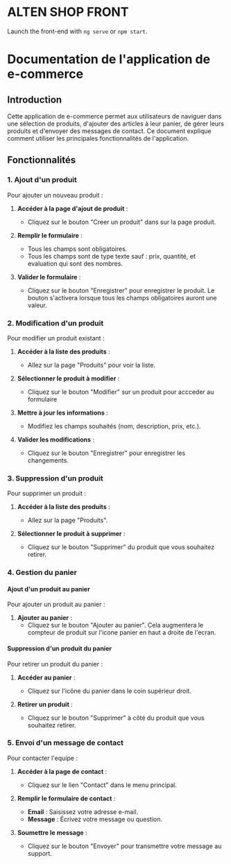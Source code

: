 # ALTEN SHOP FRONT

Launch the front-end with `ng serve` or `npm start`.

# Documentation de l'application de e-commerce

## Introduction

Cette application de e-commerce permet aux utilisateurs de naviguer dans une sélection de produits, d'ajouter des articles à leur panier, de gérer leurs produits et d'envoyer des messages de contact. Ce document explique comment utiliser les principales fonctionnalités de l'application.

## Fonctionnalités

### 1. Ajout d'un produit

Pour ajouter un nouveau produit :

1. **Accéder à la page d'ajout de produit** :
   - Cliquez sur le bouton "Creer un produit" dans sur la page produit.


2. **Remplir le formulaire** :
   - Tous les champs sont obligatoires.
   - Tous les champs sont de type texte sauf : prix, quantité, et evaluation qui sont des nombres.

3. **Valider le formulaire** :
   - Cliquez sur le bouton "Enregistrer" pour enregistrer le produit. Le bouton s'activera lorsque tous les champs obligatoires auront une valeur.

### 2. Modification d'un produit

Pour modifier un produit existant :

1. **Accéder à la liste des produits** :
   - Allez sur la page "Produits" pour voir la liste.
   

2. **Sélectionner le produit à modifier** :
   - Cliquez sur le bouton "Modifier" sur un produit pour accceder au formulaire

3. **Mettre à jour les informations** :
   - Modifiez les champs souhaités (nom, description, prix, etc.).

4. **Valider les modifications** :
   - Cliquez sur le bouton "Enregistrer" pour enregistrer les changements.

### 3. Suppression d'un produit

Pour supprimer un produit :

1. **Accéder à la liste des produits** :
   - Allez sur la page "Produits".

2. **Sélectionner le produit à supprimer** :
   - Cliquez sur le bouton "Supprimer" du produit que vous souhaitez retirer.

### 4. Gestion du panier

#### Ajout d'un produit au panier

Pour ajouter un produit au panier :

1. **Ajouter au panier** :
   - Cliquez sur le bouton "Ajouter au panier". Cela augmentera le compteur de produit sur l'icone panier en haut a droite de l'ecran.

#### Suppression d'un produit du panier

Pour retirer un produit du panier :

1. **Accéder au panier** :
   - Cliquez sur l'icône du panier dans le coin supérieur droit.

2. **Retirer un produit** :
   - Cliquez sur le bouton "Supprimer" à côté du produit que vous souhaitez retirer.

### 5. Envoi d'un message de contact

Pour contacter l'equipe :

1. **Accéder à la page de contact** :
   - Cliquez sur le lien "Contact" dans le menu principal.

2. **Remplir le formulaire de contact** :
   - **Email** : Saisissez votre adresse e-mail.
   - **Message** : Écrivez votre message ou question.

3. **Soumettre le message** :
   - Cliquez sur le bouton "Envoyer" pour transmettre votre message au support.